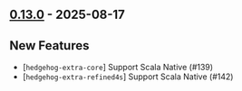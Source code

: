 ## [0.13.0](https://github.com/Kevin-Lee/scala-hedgehog-extra/issues?q=is%3Aissue%20is%3Aclosed%20-label%3Ainvalid%20milestone%3Am13) - 2025-08-17

## New Features

* [`hedgehog-extra-core`] Support Scala Native (#139)
* [`hedgehog-extra-refined4s`] Support Scala Native (#142)
